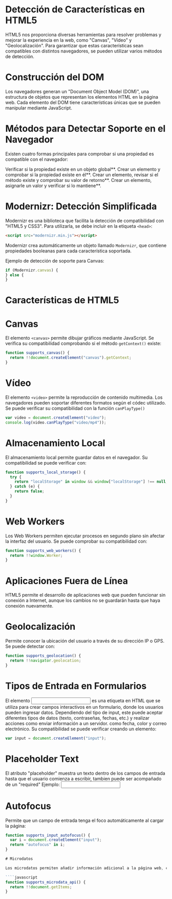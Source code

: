 # Detección de Características en HTML5

HTML5 nos proporciona diversas herramientas para resolver problemas y mejorar la experiencia en la web, como "Canvas", "Vídeo" y "Geolocalización". Para garantizar que estas características sean compatibles con distintos navegadores, se pueden utilizar varios métodos de detección.

# Construcción del DOM

Los navegadores generan un "Document Object Model (DOM)", una estructura de objetos que representan los elementos HTML en la página web. Cada elemento del DOM tiene características únicas que se pueden manipular mediante JavaScript.

# Métodos para Detectar Soporte en el Navegador

Existen cuatro formas principales para comprobar si una propiedad es compatible con el navegador:

Verificar si la propiedad existe en un objeto global**.
Crear un elemento y comprobar si la propiedad existe en él**.
Crear un elemento, revisar si el método existe y comprobar su valor de retorno**.
Crear un elemento, asignarle un valor y verificar si lo mantiene**.

# Modernizr: Detección Simplificada

Modernizr es una biblioteca que facilita la detección de compatibilidad con "HTML5 y CSS3". Para utilizarla, se debe incluir en la etiqueta `<head>`:

```html
<script src="modernizr.min.js"></script>
```

Modernizr crea automáticamente un objeto llamado `Modernizr`, que contiene propiedades booleanas para cada característica soportada.

Ejemplo de detección de soporte para Canvas:

```javascript
if (Modernizr.canvas) {
} else {
}
```

# Características de HTML5

# Canvas

El elemento `<canvas>` permite dibujar gráficos mediante JavaScript. Se verifica su compatibilidad comprobando si el método `getContext()` existe:

```javascript
function supports_canvas() {
  return !!document.createElement("canvas").getContext;
}
```

# Vídeo

El elemento `<video>` permite la reproducción de contenido multimedia. Los navegadores pueden soportar diferentes formatos según el códec utilizado. Se puede verificar su compatibilidad con la función `canPlayType()`

```javascript
var video = document.createElement("video");
console.log(video.canPlayType("video/mp4"));
```

# Almacenamiento Local

El almacenamiento local permite guardar datos en el navegador. Su compatibilidad se puede verificar con:

```javascript
function supports_local_storage() {
  try {
    return "localStorage" in window && window["localStorage"] !== null;
  } catch (e) {
    return false;
  }
}
```

# Web Workers

Los Web Workers permiten ejecutar procesos en segundo plano sin afectar la interfaz del usuario. Se puede comprobar su compatibilidad con:

```javascript
function supports_web_workers() {
  return !!window.Worker;
}
```

# Aplicaciones Fuera de Línea

HTML5 permite el desarrollo de aplicaciones web que pueden funcionar sin conexión a Internet, aunque los cambios no se guardarán hasta que haya conexión nuevamente.

# Geolocalización

Permite conocer la ubicación del usuario a través de su dirección IP o GPS. Se puede detectar con:

```javascript
function supports_geolocation() {
  return !!navigator.geolocation;
}
```

# Tipos de Entrada en Formularios

El elemento <input> es una etiqueta en HTML que se utiliza para crear campos interactivos en un formulario, donde los usuarios pueden ingresar datos. Dependiendo del tipo de input, este puede aceptar diferentes tipos de datos (texto, contraseñas, fechas, etc.) y realizar acciones como enviar información a un servidor.
como fecha, color y correo electrónico. Su compatibilidad se puede verificar creando un elemento:

```javascript
var input = document.createElement("input");
```

# Placeholder Text

El atributo "placeholder" muestra un texto dentro de los campos de entrada hasta que el usuario comienza a escribir, tambien puede ser acompañado de un "required"
Ejemplo:
<input type="text" placeholder="" name="" id="" required>

# Autofocus

Permite que un campo de entrada tenga el foco automáticamente al cargar la página:

`````javascript
function supports_input_autofocus() {
  var i = document.createElement("input");
  return "autofocus" in i;
}

# Microdatos

Los microdatos permiten añadir información adicional a la página web, como detalles del autor. Se verifica su compatibilidad con:

````javascript
function supports_microdata_api() {
  return !!document.getItems;
}
`````
